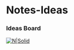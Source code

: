 # Notes-Ideas
### Ideas Board

[![N|Solid](https://i.imgur.com/XJkGyrQ.png)](https://chain-terra.com)
